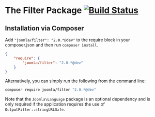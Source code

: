 # The Filter Package [![Build Status](https://travis-ci.org/joomla-framework/filter.png?branch=master)](https://travis-ci.org/joomla-framework/filter)


## Installation via Composer

Add `"joomla/filter": "2.0.*@dev"` to the require block in your composer.json and then run `composer install`.

```json
{
	"require": {
		"joomla/filter": "2.0.*@dev"
	}
}
```

Alternatively, you can simply run the following from the command line:

```sh
composer require joomla/filter "2.0.*@dev"
```

Note that the `Joomla\Language` package is an optional dependency and is only required if the application requires the use of `OutputFilter::stringURLSafe`.
